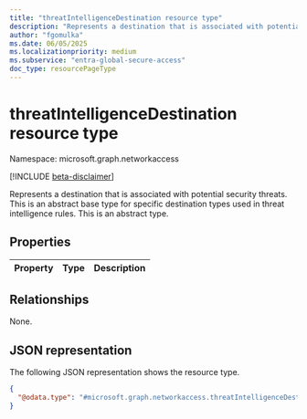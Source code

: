 ```yaml
---
title: "threatIntelligenceDestination resource type"
description: "Represents a destination that is associated with potential security threats."
author: "fgomulka"
ms.date: 06/05/2025
ms.localizationpriority: medium
ms.subservice: "entra-global-secure-access"
doc_type: resourcePageType
---
```


# threatIntelligenceDestination resource type

Namespace: microsoft.graph.networkaccess

[!INCLUDE [beta-disclaimer](../../includes/beta-disclaimer.md)]

Represents a destination that is associated with potential security threats. This is an abstract base type for specific destination types used in threat intelligence rules.
This is an abstract type.


## Properties
|Property|Type|Description|
|:---|:---|:---|

## Relationships
None.

## JSON representation
The following JSON representation shows the resource type.
<!-- {
  "blockType": "resource",
  "@odata.type": "microsoft.graph.networkaccess.threatIntelligenceDestination"
}
-->
``` json
{
  "@odata.type": "#microsoft.graph.networkaccess.threatIntelligenceDestination"
}
```

